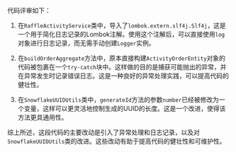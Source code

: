 代码评审如下：

1. 在`RaffleActivityService`类中，导入了`lombok.extern.slf4j.Slf4j`，这是一个用于简化日志记录的Lombok注解。使用这个注解后，可以直接使用`log`对象进行日志记录，而无需手动创建`Logger`实例。

2. 在`buildOrderAggregate`方法中，原本直接构建`ActivityOrderEntity`对象的代码被包裹在一个`try-catch`块中。这样做的目的是捕获可能抛出的异常，并在异常发生时记录错误日志。这是一种良好的异常处理实践，可以提高代码的健壮性。

3. 在`SnowflakeUUIDUtils`类中，`generateId`方法的参数`number`已经被修改为一个变量，这样可以更灵活地控制生成的UUID的长度。这是一个改进，使得该方法更具通用性。

综上所述，这段代码的主要改动是引入了异常处理和日志记录，以及对`SnowflakeUUIDUtils`类的改进。这些改动有助于提高代码的健壮性和可维护性。